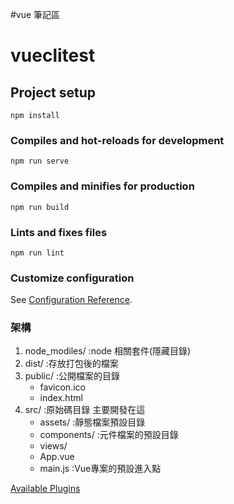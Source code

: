 #vue 筆記區
# vueclitest

## Project setup
```
npm install
```

### Compiles and hot-reloads for development
```
npm run serve
```

### Compiles and minifies for production
```
npm run build
```

### Lints and fixes files
```
npm run lint
```

### Customize configuration
See [Configuration Reference](https://cli.vuejs.org/config/).


### 架構

1. node_modiles/         :node 相關套件(隱藏目錄)
2. dist/                 :存放打包後的檔案
3. public/               :公開檔案的目錄
    - favicon.ico
    - index.html
4. src/                  :原始碼目錄  主要開發在這
    - assets/            :靜態檔案預設目錄
    - components/        :元件檔案的預設目錄
    - views/
    - App.vue           
    - main.js           :Vue專案的預設進入點

[Available Plugins](https://cli.vuejs.org/core-plugins/ ) 




